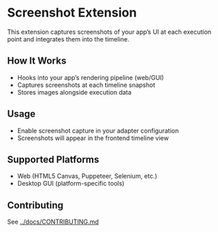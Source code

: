 # Screenshot Extension

This extension captures screenshots of your app’s UI at each execution point and integrates them into the timeline.

## How It Works
- Hooks into your app’s rendering pipeline (web/GUI)
- Captures screenshots at each timeline snapshot
- Stores images alongside execution data

## Usage
- Enable screenshot capture in your adapter configuration
- Screenshots will appear in the frontend timeline view

## Supported Platforms
- Web (HTML5 Canvas, Puppeteer, Selenium, etc.)
- Desktop GUI (platform-specific tools)

## Contributing
See [../docs/CONTRIBUTING.md](../docs/CONTRIBUTING.md) 